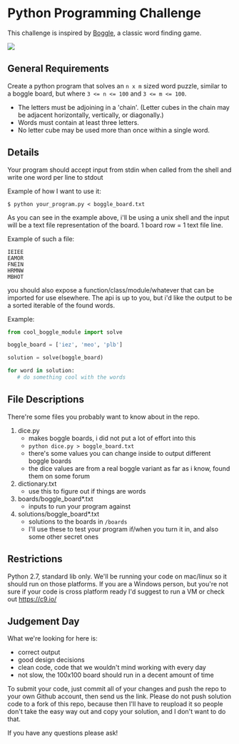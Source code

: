 # Python Programming Challenge
This challenge is inspired by [Boggle](https://en.wikipedia.org/wiki/Boggle), a classic word finding game.

![](http://i.imgur.com/Jd1o6nd.gif)

## General Requirements
Create a python program that solves an `n x m` sized word puzzle,
similar to a boggle board, but where `3 <= n <= 100` and `3 <= m <= 100`.

* The letters must be adjoining in a 'chain'. (Letter cubes in the chain may be adjacent horizontally, vertically, or diagonally.)
* Words must contain at least three letters.
* No letter cube may be used more than once within a single word.

## Details
Your program should accept input from stdin when called
from the shell and write one word per line to stdout

Example of how I want to use it:
```
$ python your_program.py < boggle_board.txt
```

As you can see in the example above, i'll be using a unix shell
and the input will be a text file representation of the board.
1 board row = 1 text file line.

Example of such a file:
```
IEIEE
EAMOR
FNEIN
HRMNW
MBHOT

```

you should also expose a function/class/module/whatever that can
be imported for use elsewhere. The api is up to you, but i'd like
the output to be  a sorted iterable of the found words.

Example:
```python
from cool_boggle_module import solve

boggle_board = ['iez', 'meo', 'plb']

solution = solve(boggle_board)

for word in solution:
   # do something cool with the words
```

## File Descriptions
There're some files you probably want to know about in the repo.

1. dice.py
	* makes boggle boards, i did not put a lot of effort into this
	* `python dice.py > boggle_board.txt`
	* there's some values you can change inside to output different boggle boards
	* the dice values are from a real boggle variant as far as i know,
	found them on some forum
2. dictionary.txt
	* use this to figure out if things are words
3. boards/boggle\_board\*.txt
	* inputs to run your program against
4. solutions/boggle\_board\*.txt
	* solutions to the boards in `/boards`
	* I'll use these to test your program if/when you turn it in,
	and also some other secret ones

## Restrictions
Python 2.7, standard lib only.
We'll be running your code on mac/linux so it should run on those platforms. If you are
a Windows person, but you're not sure if your code is cross platform ready
I'd suggest to run a VM or check out https://c9.io/

## Judgement Day
What we're looking for here is:
* correct output
* good design decisions
* clean code, code that we wouldn't mind working with every day
* not slow, the 100x100 board should run in a decent amount of time

To submit your code, just commit all of your changes and push the repo to your own Github account, then send us the link.
Please do not push solution code to a fork of this repo, because then I'll have to reupload it so people
don't take the easy way out and copy your solution, and I don't want to do that.

If you have any questions please ask!

